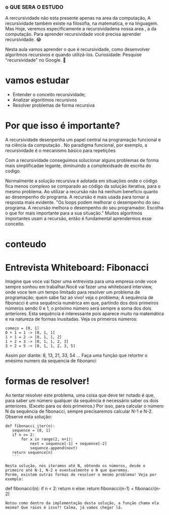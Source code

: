 ### o QUE SERA O ESTUDO

A rercursividade não esta presente apenas na area da computação, A recursividade também existe na filosofia, na matematica, e na linguagem. Mas Hoje, veremos especificamente a recursividadena  nossa  area , a da computação. Para aprender  recursividade você precisa aprender recursividade. 😂

Nesta aula vamos aprender o que é recursividade, como desenvolver algoritmos recursivos e quando utilizá-los.
Curiosidade: Pesquise "recursividade" no Google. 👀

# vamos estudar
- Entender o conceito recursividade;
- Analizar algoritimos recursivos
- Resolver problemas de forma recursiva

# Por que isso é importante?
A recursividade desenpenha um papel  central na programação funcional e na ciência da computação . No paradigma funcional, por exemplo, a recursividade é o mecanismo básico para repetições

Com a recursividade conseguimos solucionar alguns problemas de forma mais  simplificadae legante, diminuindo a complexidsade de escrita do codigo.

Normalmente a solução recursiva é adotada em situações onde o código fica menos complexo se comparado ao código da solução iterativa, para o mesmo problema. Ao utilizar a recursão não há nenhum benefício quanto ao desempenho do programa. A recursão é mais usada para tornar a resposta mais evidente.
"Os loops podem melhorar o desempenho do seu programa. A recursão melhora o desempenho do seu programador. Escolha o que for mais importante para a sua situação."
Muitos algoritmos importantes usam a recursão, então é fundamental aprendermos esse conceito.

# conteudo

# Entrevista Whiteboard: Fibonacci
Imagine que voce vai fazer uma entrevista para uma empresa onde voce sempre sonhou em trabalhar.Nocê vai fazer uma whiteboard interview, onde voce tem um tempo limitado para resolver um problema de programação; quem sabe faz ao vivo! veja o problema;
A  sequência de fibonacci é uma sequência numérica em que, partindo dos dois primeiros números sendo 0 e 1, o próximo número será sempre a soma dos dois anteriores. Esta sequência é interessante pois aparece muito na matemática e na natureza de formas inusitadas. Veja os primeiros números:

```
começo = [0, 1]
0 + 1 = 1 -> [0, 1, 1]
1 + 1 = 2 -> [0, 1, 1, 2]
1 + 2 = 3 -> [0, 1, 1, 2, 3]
3 + 2 = 5 -> [0, 1, 1, 2, 3, 5]
```
Assim por diante: 8, 13, 21, 33, 54 ...
Faça uma função que retortnr o enésimo numero da sequencia de fibonanci

# formas de resolver!

Ao tentar resolver este problema, uma coisa que deve ter notado é que, para saber um número qualquer da sequência é necessário saber os dois anteriores. (Exceto para os dois primeiros.) Por isso, para calcular o número N da sequência de fibonacci, sempre precisaremos calcular N-1 e N-2. Observe esta solução:
 ```
 def fibonacci_iter(n):
    sequence = [0, 1]
    if n >= 2:
        for x in range(2, n+1):
            next = sequence[-1] + sequence[-2]
            sequence.append(next)
    return sequence[n]
    ```

Nesta solução, nós iteramos até N, obtendo os números, desde o primeiro até N-1, N-2 e eventualmente o N que queremos.
Porém, existem outras formas de resolver o mesmo problema! Veja por exemplo:
```
def fibonacci(n):
    if n < 2:
        return n
    else:
        return fibonacci(n-1) + fibonacci(n-2)
```
Notou como dentro da implementação desta solução, a função chama ela mesma? Que raios é isso?! Calma, já vamos chegar lá.